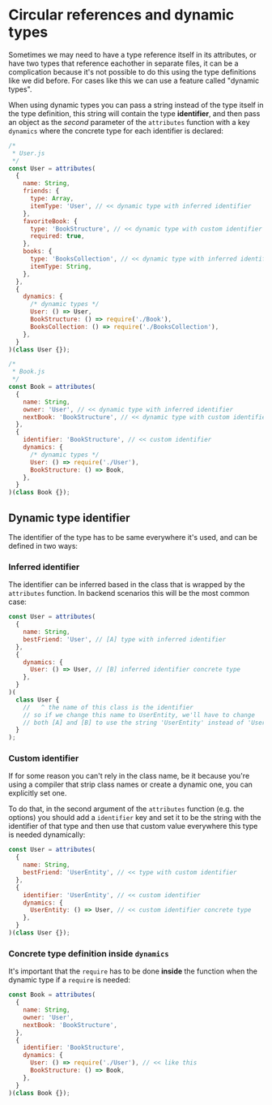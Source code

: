 # Circular references and dynamic types

Sometimes we may need to have a type reference itself in its attributes, or have two types that reference eachother in separate files, it can be a complication because it's not possible to do this using the type definitions like we did before. For cases like this we can use a feature called "dynamic types".

When using dynamic types you can pass a string instead of the type itself in the type definition, this string will contain the type **identifier**, and then pass an object as the _second_ parameter of the `attributes` function with a key `dynamics` where the concrete type for each identifier is declared:

```javascript
/*
 * User.js
 */
const User = attributes(
  {
    name: String,
    friends: {
      type: Array,
      itemType: 'User', // << dynamic type with inferred identifier
    },
    favoriteBook: {
      type: 'BookStructure', // << dynamic type with custom identifier
      required: true,
    },
    books: {
      type: 'BooksCollection', // << dynamic type with inferred identifier
      itemType: String,
    },
  },
  {
    dynamics: {
      /* dynamic types */
      User: () => User,
      BookStructure: () => require('./Book'),
      BooksCollection: () => require('./BooksCollection'),
    },
  }
)(class User {});

/*
 * Book.js
 */
const Book = attributes(
  {
    name: String,
    owner: 'User', // << dynamic type with inferred identifier
    nextBook: 'BookStructure', // << dynamic type with custom identifier
  },
  {
    identifier: 'BookStructure', // << custom identifier
    dynamics: {
      /* dynamic types */
      User: () => require('./User'),
      BookStructure: () => Book,
    },
  }
)(class Book {});
```

## Dynamic type identifier

The identifier of the type has to be same everywhere it's used, and can be defined in two ways:

### Inferred identifier

The identifier can be inferred based in the class that is wrapped by the `attributes` function. In backend scenarios this will be the most common case:

```js
const User = attributes(
  {
    name: String,
    bestFriend: 'User', // [A] type with inferred identifier
  },
  {
    dynamics: {
      User: () => User, // [B] inferred identifier concrete type
    },
  }
)(
  class User {
    //   ^ the name of this class is the identifier
    // so if we change this name to UserEntity, we'll have to change
    // both [A] and [B] to use the string 'UserEntity' instead of 'User'
  }
);
```

### Custom identifier

If for some reason you can't rely in the class name, be it because you're using a compiler that strip class names or create a dynamic one, you can explicitly set one.

To do that, in the second argument of the `attributes` function (e.g. the options) you should add a `identifier` key and set it to be the string with the identifier of that type and then use that custom value everywhere this type is needed dynamically:

```js
const User = attributes(
  {
    name: String,
    bestFriend: 'UserEntity', // << type with custom identifier
  },
  {
    identifier: 'UserEntity', // << custom identifier
    dynamics: {
      UserEntity: () => User, // << custom identifier concrete type
    },
  }
)(class User {});
```

### Concrete type definition inside `dynamics`

It's important that the `require` has to be done **inside** the function when the dynamic type if a `require` is needed:

```js
const Book = attributes(
  {
    name: String,
    owner: 'User',
    nextBook: 'BookStructure',
  },
  {
    identifier: 'BookStructure',
    dynamics: {
      User: () => require('./User'), // << like this
      BookStructure: () => Book,
    },
  }
)(class Book {});
```
